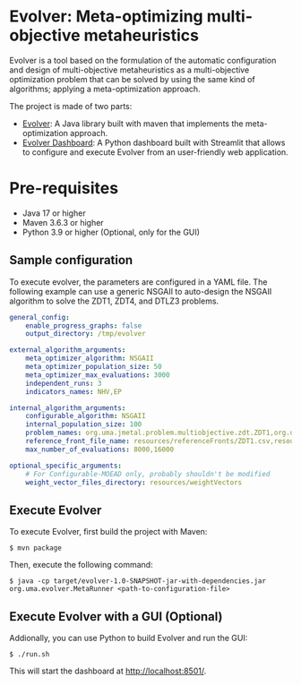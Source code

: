 # Evolver: Meta-optimizing multi-objective metaheuristics
Evolver is a tool based on the formulation of the automatic configuration and design of multi-objective metaheuristics as a multi-objective optimization problem that can be solved by using the same kind of algorithms; applying a meta-optimization approach.

The project is made of two parts:
* [Evolver](src): A Java library built with maven that implements the meta-optimization approach.
* [Evolver Dashboard](evolver-dashboard): A Python dashboard built with Streamlit that allows to configure and execute Evolver from an user-friendly web application.

# Pre-requisites
* Java 17 or higher
* Maven 3.6.3 or higher
* Python 3.9 or higher (Optional, only for the GUI)

## Sample configuration
To execute evolver, the parameters are configured in a YAML file.
The following example can use a generic NSGAII to auto-design the NSGAII algorithm to solve the ZDT1, ZDT4, and DTLZ3 problems.

```yaml
general_config:
    enable_progress_graphs: false
    output_directory: /tmp/evolver

external_algorithm_arguments:
    meta_optimizer_algorithm: NSGAII
    meta_optimizer_population_size: 50
    meta_optimizer_max_evaluations: 3000
    independent_runs: 3
    indicators_names: NHV,EP

internal_algorithm_arguments:
    configurable_algorithm: NSGAII
    internal_population_size: 100
    problem_names: org.uma.jmetal.problem.multiobjective.zdt.ZDT1,org.uma.jmetal.problem.multiobjective.zdt.ZDT4
    reference_front_file_name: resources/referenceFronts/ZDT1.csv,resources/referenceFronts/ZDT4.csv
    max_number_of_evaluations: 8000,16000

optional_specific_arguments:
    # For Configurable-MOEAD only, probably shouldn't be modified
    weight_vector_files_directory: resources/weightVectors
```

## Execute Evolver
To execute Evolver, first build the project with Maven:
```console
$ mvn package
```

Then, execute the following command:
```console
$ java -cp target/evolver-1.0-SNAPSHOT-jar-with-dependencies.jar org.uma.evolver.MetaRunner <path-to-configuration-file>
```

## Execute Evolver with a GUI (Optional)
Addionally, you can use Python to build Evolver and run the GUI:
```console
$ ./run.sh
```

This will start the dashboard at [http://localhost:8501/](http://localhost:8501/).
